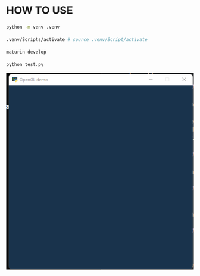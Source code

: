 # HOW TO USE
```bash
python -m venv .venv

.venv/Scripts/activate # source .venv/Script/activate

maturin develop

python test.py
```

![image](.github/screenshot.png)
